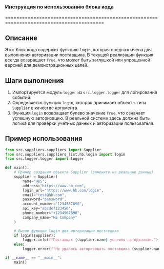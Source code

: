 ### **Инструкция по использованию блока кода**

=========================================================================================

Описание
-------------------------
Этот блок кода содержит функцию `login`, которая предназначена для выполнения авторизации поставщика. В текущей реализации функция всегда возвращает `True`, что может быть заглушкой или упрощенной версией для демонстрационных целей.

Шаги выполнения
-------------------------
1. Импортируется модуль `logger` из `src.logger.logger` для логирования событий.
2. Определяется функция `login`, которая принимает объект `s` типа `Supplier` в качестве аргумента.
3. Функция `login` возвращает булево значение `True`, что означает успешную авторизацию. В реальной системе здесь должна быть логика для проверки учетных данных и авторизации пользователя.

Пример использования
-------------------------

```python
from src.suppliers.suppliers import Supplier
from src.suppliers.suppliers_list.hb.login import login
from src.logger.logger import logger

def main():
    # Пример создания объекта Supplier (замените на реальные данные)
    supplier = Supplier(
        name="HBS",
        address="https://www.hb.com",
        login_url="https://www.hb.com/login",
        email="test@hb.com",
        password="password",
        account_number="1234567890",
        api_key="abcdef123456",
        phone_number="+1234567890",
        company_name="HB Company"
    )

    # Вызов функции login для авторизации поставщика
    if login(supplier):
        logger.info(f"Поставщик {supplier.name} успешно авторизован.")
    else:
        logger.error(f"Не удалось авторизовать поставщика {supplier.name}.")

if __name__ == "__main__":
    main()
```